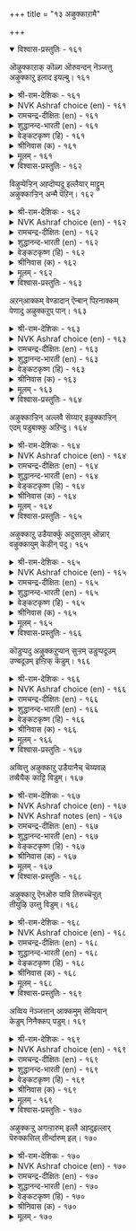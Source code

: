 +++
title = "१३ अऴुक्काऱामै"

+++


<details open><summary>विश्वास-प्रस्तुतिः - १६१</summary>

ऒऴुक्काऱाक् कॊळ्ग ऒरुवन्दन् नॆञ्जत्तु  
अऴुक्काऱु इलाद इयल्बु।      १६१
</details>

<details><summary>श्री-राम-देशिकः - १६१</summary>

असूयाहीनचित्तेन सन्मागैङ्क प्रवर्तिना ।  
अनसूया रक्षणीया सदाचारसमा सदा ॥ १६१॥
</details>

<details><summary>NVK Ashraf choice (en) - १६१</summary>

०१६१
Deem virtuous that heart of men
Who by nature are not jealous. *
( Shuddhananda Bharatiar)
</details>

<details><summary>रामचन्द्र-दीक्षितः (en) - १६१</summary>

161\. oḻukku āṟāk koḷka-oruvaṉ taṉ neñcattu  
aḻukkāṟu ilāta iyalpu.

161\. Let no one have envy; for freedom from envy must be one’s virtue.  
</details>

<details><summary>शुद्धानन्द-भारती (en) - १६१</summary>

1\. ஒழுக்காறாக் கொள்க ஒருவன்தன் நெஞ்சத்து  
அழுக்காறு இல்லாத இயல்பு  
Deem your heart as virtuous  
When your nature is not jealous.         161  
</details>

<details><summary>वेङ्कटकृष्ण (हि) - १६१</summary>

161
जलन- रहित निज मन रहे ऐसी उत्तम बान ।  
अपनावें हर एक नर, धर्म आचरण मान ॥
</details>

<details><summary>श्रीनिवास (क) - १६१</summary>

161. ऒब्बन्नु तन्न हृदयदल्लि असूयॆ इल्लदॆ बाळुव स्वभाववन्नु तन्न नडतॆय मार्गवागि कैकॊण्डु कापाडबेकु

</details>

<details><summary>मूलम् - १६१</summary>

ऒऴुक्काऱाक् कॊळ्ग ऒरुवऩ्तऩ् नॆञ्जत्तु
अऴुक्काऱु इलाद इयल्बु। १६१
</details>

<details open><summary>विश्वास-प्रस्तुतिः - १६२</summary>

विऴुप्पेऱ्ऱिन् अह्दॊप्पदु इल्लैयार् माट्टुम्  
अऴुक्काऱ्ऱिन् अन्मै पॆऱिन्।      १६२
</details>

<details><summary>श्री-राम-देशिकः - १६२</summary>

असूया यस्य न भवेत् सर्वदा सर्वजन्तुषु ।  
स एव भग्यवान् लोके सर्वभाग्येषु तद्वरम् ॥ १६२॥
</details>

<details><summary>NVK Ashraf choice (en) - १६२</summary>

०१६२
No blessing is so great as a nature
That is free from all envy.
(V.V.S. Aiyar)
</details>

<details><summary>रामचन्द्र-दीक्षितः (en) - १६२</summary>

162\. viḻup pēṟṟiṉ aḵtu oppatu illai-yārmāṭṭum  
aḻukkāṟṟiṉ aṉmai peṟiṉ.

162\. Envy none; there is no other possession greater than one’s freedom from it.  
</details>

<details><summary>शुद्धानन्द-भारती (en) - १६२</summary>

2\. விழுப்பேற்றின் அஃதொப்பது இல்லையார் மாட்டும்  
அழுக்காற்றின் அன்மை பெறின்  
No excellence excels the one  
That by nature envies none.         162  
</details>

<details><summary>वेङ्कटकृष्ण (हि) - १६२</summary>

162
सबसे ऐसा भाव हो, जो है ईर्ष्या- मुक्त ।  
तो उसके सम है नहीं, भाग्य श्रेष्ठता युक्त ॥
</details>

<details><summary>श्रीनिवास (क) - १६२</summary>

162. यार विषयदल्लागली असूयॆ पडदिरबेकु; (तानु) हॊन्दतक्क मेलाद प्रयोजनगळल्लि अदक्कॆ समानवादुदु बेरॊन्दिल्ल.

</details>

<details><summary>मूलम् - १६२</summary>

विऴुप्पेऱ्ऱिऩ् अह्दॊप्पदु इल्लैयार् माट्टुम्
अऴुक्काऱ्ऱिऩ् अऩ्मै पॆऱिऩ्। १६२
</details>

<details open><summary>विश्वास-प्रस्तुतिः - १६३</summary>

अऱन्आक्कम् वेण्डादान् ऎन्बान् पिऱनाक्कम्  
पेणादु अऴुक्कऱुप् पान्।      १६३
</details>

<details><summary>श्री-राम-देशिकः - १६३</summary>

परोत्कर्षमसोद्वैव यस्त्वसूयापरो भवेत् ।  
इह वित्तं परे पुण्यमुभयं तस्य हीयते ॥ १६३॥
</details>

<details><summary>NVK Ashraf choice (en) - १६३</summary>

०१६३
One who eyes the growth of others with envy
Forfeits the wealth of virtue.
(J. Narayanaswamy)
</details>

<details><summary>रामचन्द्र-दीक्षितः (en) - १६३</summary>

163\. aṟaṉ, ākkam, vēṇṭātāṉ eṉpāṉ piṟaṉ ākkam  
pēṇātu aḻukkaṟuppāṉ.

163\. He who envies other’s riches neither loves virtue nor wealth.  
</details>

<details><summary>शुद्धानन्द-भारती (en) - १६३</summary>

3\. அறன்ஆக்கம் வேண்டாதான் என்பான் பிறனாக்கம்  
பேணாது அழுக்கறுப் பான்  
Who envies others' good fortune  
Can't prosper in virtue of his own.         163  
</details>

<details><summary>वेङ्कटकृष्ण (हि) - १६३</summary>

163
धर्म- अर्थ के लाभ की, जिसकी हैं नहीं चाह ।  
पर-समृद्धि से खुश न हो, करता है वह डाह ॥
</details>

<details><summary>श्रीनिवास (क) - १६३</summary>

163. तनगॆ धर्म, सम्पदगळॆरडू बेडवॆन्नुववने बेरॊब्बर सिरियन्नु कण्डु सन्तोषिसदॆ करुबुत्तानॆ.

</details>

<details><summary>मूलम् - १६३</summary>

अऱऩ्आक्कम् वेण्डादाऩ् ऎऩ्पाऩ् पिऱऩाक्कम्
पेणादु अऴुक्कऱुप् पाऩ्। १६३
</details>

<details open><summary>विश्वास-प्रस्तुतिः - १६४</summary>

अऴुक्काऱ्ऱिन् अल्लवै सॆय्यार् इऴुक्काऱ्ऱिन्  
एदम् पडुबाक्कु अऱिन्दु।      १६४
</details>

<details><summary>श्री-राम-देशिकः - १६४</summary>

असूयया भवेद्दुःखमिति मत्वा मनीषिणः ।  
अधर्मे नैव कुर्वन्ति ह्यसूयावशमागताः ॥ १६४॥
</details>

<details><summary>NVK Ashraf choice (en) - १६४</summary>

०१६४
Those who know the woes of evil deeds,
Dare not do wrong out of envy. *
(J. Narayanaswamy)
</details>

<details><summary>रामचन्द्र-दीक्षितः (en) - १६४</summary>

164\. aḻukkāṟṟiṉ allavai ceyyār-iḻukku āṟṟiṉ  
ētam paṭupākku aṟintu.

164\. The wise do not commit any wrong out of envy; for, they know the evils that spring from it.  
</details>

<details><summary>शुद्धानन्द-भारती (en) - १६४</summary>

4\. அழுக்காற்றின் அல்லவை செய்யார் இழுக்காற்றின்  
ஏதம் படுபாக்கு அறிந்து  
The wise through envy don't others wrong  
Knowing that woes from evils throng.         164  
</details>

<details><summary>वेङ्कटकृष्ण (हि) - १६४</summary>

164
पाप- कर्म से हानियाँ, जो होती है जान ।  
ईर्ष्यावश करते नहीं, पाप- कर्म धीमान ॥
</details>

<details><summary>श्रीनिवास (क) - १६४</summary>

164. कीळाद हादियिन्द सङ्कटगळेर्पडुवुदन्नु अरितु तिळिदवरु असूयॆयिन्द अल्लदुदन्नु माडलाररु.

</details>

<details><summary>मूलम् - १६४</summary>

अऴुक्काऱ्ऱिऩ् अल्लवै सॆय्यार् इऴुक्काऱ्ऱिऩ्
एदम् पडुबाक्कु अऱिन्दु। १६४
</details>

<details open><summary>विश्वास-प्रस्तुतिः - १६५</summary>

अऴुक्काऱु उडैयार्क्कु अदुसालुम् ऒन्नार्  
वऴुक्कायुम् केडीन् पदु।      १६५
</details>

<details><summary>श्री-राम-देशिकः - १६५</summary>

असूयया समः शत्रुर्वर्तते न महीतले ।  
रिपौ कदाचिच्छान्तेऽपि नूनं सा कुरुते व्यथाम् ॥ १६५॥
</details>

<details><summary>NVK Ashraf choice (en) - १६५</summary>

०१६५
The envious need no other foes;
Their envy is more than enough. *
(P.S. Sundaram)
</details>

<details><summary>रामचन्द्र-दीक्षितः (en) - १६५</summary>

165\. aḻukkāṟu uṭaiyārkku atu cālum- oṉṉār  
vaḻukkiyum kēṭu īṉpatu.

165\. The envious need no enemies to work their own ruin; for they find in their envy their sufficient foe.  
</details>

<details><summary>शुद्धानन्द-भारती (en) - १६५</summary>

5\. அழுக்காற உடையார்க்கு அதுசாலும் ஒன்னார்  
வழுக்கியும் கேடீன் பது  
Man shall be wrecked by envy's whim  
Even if enemies spare him.         165  
</details>

<details><summary>वेङ्कटकृष्ण (हि) - १६५</summary>

165
शत्रु न भी हो ईर्ष्यु का, करने को कुछ हानि ।  
जलन मात्र पर्याप्त है, करने को अति हानि ॥
</details>

<details><summary>श्रीनिवास (क) - १६५</summary>

165. असूयापरतॆयुळ्ळवरिगॆ बेरॆ हगॆ इल्लदिद्दरू अदॊन्दे साकु केडुण्टु माडलु.

</details>

<details><summary>मूलम् - १६५</summary>

अऴुक्काऱु उडैयार्क्कु अदुसालुम् ऒऩ्ऩार्
वऴुक्कायुम् केडीऩ् पदु। १६५
</details>

<details open><summary>विश्वास-प्रस्तुतिः - १६६</summary>

कॊडुप्पदु अऴुक्कऱुप्पान् सुऱ्ऱम् उडुप्पदूउम्  
उण्बदूउम् इऩ्ऱिक् कॆडुम्।      १६६
</details>

<details><summary>श्री-राम-देशिकः - १६६</summary>

यो वै न सहतेऽन्यस्य विभवं समुपागतम् ।  
बन्धवास्तस्य नश्यन्ति वस्त्राहारविवर्जिताः ॥ १६६॥
</details>

<details><summary>NVK Ashraf choice (en) - १६६</summary>

०१६६
A man who envies charitable deeds
Will see his folk perish - naked and starving. *
(P.S. Sundaram)
</details>

<details><summary>रामचन्द्र-दीक्षितः (en) - १६६</summary>

166\. koṭuppatu aḻukkaṟuppāṉ cuṟṟam uṭuppatūum  
uṇpatūum iṉṟik keṭum.

166\. The envious that stand in the way of charity perish with their kith and kin.  
</details>

<details><summary>शुद्धानन्द-भारती (en) - १६६</summary>

6\. கொடுப்பது அழுக்கறுப்பான் சுற்றம் உடுப்பதூஉம்  
உண்பதூஉம் இன்றிக் கெடும்.  
Who envies gifts shall suffer ruin  
Without food and clothes with his kin.         166  
</details>

<details><summary>वेङ्कटकृष्ण (हि) - १६६</summary>

166
दान देख कर जो जले, उसे सहित परिवार ।  
रोटी कपडे को तरस, मिटते लगे न बार ॥
</details>

<details><summary>श्रीनिवास (क) - १६६</summary>

166. पररिगॆ (कॊडुगैयिन्द) कॊडुवुदन्नु कण्डु करुबुवनु, अवन परिवारदॊडनॆ हॊट्टॆ बट्टॆगिल्लदॆ कॆडुत्तानॆ.

</details>

<details><summary>मूलम् - १६६</summary>

कॊडुप्पदु अऴुक्कऱुप्पाऩ् सुऱ्ऱम् उडुप्पदूउम्
उण्बदूउम् इऩ्ऱिक् कॆडुम्। १६६
</details>

<details open><summary>विश्वास-प्रस्तुतिः - १६७</summary>

अव्वित्तु अऴुक्काऱु उडैयानैच् चॆय्यवळ्  
तव्वैयैक् काट्टि विडुम्।      १६७
</details>

<details><summary>श्री-राम-देशिकः - १६७</summary>

दृष्ट्वा नरमसूयाढ्यं मन्युना सहिता रमा ।  
ददाति तस्य दारिद्र्यं स्वयं चापि विमुञ्चति ॥ १६७॥
</details>

<details><summary>NVK Ashraf choice (en) - १६७</summary>

०१६७
The goddess of fortune departs the envious,
Introducing him to her elder sister. *
(W.H. Drew and J. Lazarus)
Notes

</details>

<details><summary>NVK Ashraf notes (en) - १६७</summary>

१६७. The elder sister is the goddess of misfortune. (K. Krishnaswamy & Vijaya Ramkumar)'s translation is crisp though not literal. "Fortune disapproves the envious and will leave giving way to misfortune" 
</details>

<details><summary>रामचन्द्र-दीक्षितः (en) - १६७</summary>

167\. avvittu aḻukkāṟu uṭaiyāṉaic ceyyavaḷ  
tavvaiyaik kāṭṭi viṭum.

167\. Fortune forsakes the envious to her elder sister.  
</details>

<details><summary>शुद्धानन्द-भारती (en) - १६७</summary>

7\. அவ்வித்து அழுக்காறு உடையானைச் செய்யவள்  
தவ்வையைக் காட்டி விடும்.  
Fortune deserts the envious  
Leaving misfortune omnious.         167  
</details>

<details><summary>वेङ्कटकृष्ण (हि) - १६७</summary>

167
जलनेवाले से स्वयं, जल कर रमा अदीन ।  
अपनी ज्येष्ठा के उसे , करती वही अधीन ॥
</details>

<details><summary>श्रीनिवास (क) - १६७</summary>

167. असूयॆ उळ्ळवनन्नु लक्ष्मि सहिसदॆ अवनन्नु तनक्क दरिद्र लक्ष्मिगॆ तोरिसि बिडुवळु.

</details>

<details><summary>मूलम् - १६७</summary>

अव्वित्तु अऴुक्काऱु उडैयाऩैच् चॆय्यवळ्
तव्वैयैक् काट्टि विडुम्। १६७
</details>

<details open><summary>विश्वास-प्रस्तुतिः - १६८</summary>

अऴुक्काऱु ऎनऒरु पावि तिरुच्चॆऱ्ऱुत्  
तीयुऴि उय्त्तु विडुम्।      १६८
</details>

<details><summary>श्री-राम-देशिकः - १६८</summary>

असूयया समः पापी विद्यते नैव भूतले ।  
भाग्यं सर्वे नाशयित्वा कुपथे च नयेन्नरम् ॥ १६८॥
</details>

<details><summary>NVK Ashraf choice (en) - १६८</summary>

०१६८
That sin called envy slays fortune
And leads one to the swirl pool of evil. *
(G.U. Pope), (J. Narayanaswamy)
</details>

<details><summary>रामचन्द्र-दीक्षितः (en) - १६८</summary>

168\. aḻukkāṟu eṉa oru pāvi tiruc ceṟṟu,  
tīyuḻi uyttuviṭum.

168\. Envy is a deadly sin. It blights one’s fortune and casts one into hell.  
</details>

<details><summary>शुद्धानन्द-भारती (en) - १६८</summary>

8\. அழுக்காறு எனஒரு பாவி திருச்செற்றுத்  
தீயுழி உய்த்து விடும்  
Caitiff envy despoils wealth  
And drags one into evil path.         168  
</details>

<details><summary>वेङ्कटकृष्ण (हि) - १६८</summary>

168
ईर्ष्या जो है पापिनी, करके श्री का नाश ।  
नरक-अग्नि में झोंक कर, करती सत्यानास ॥
</details>

<details><summary>श्रीनिवास (क) - १६८</summary>

168. असूयॆयॆम्ब पापि (तनगॆ अवकाश कॊट्टवन) सिरियन्नु नाश पडिसुवुदल्लदॆ, अवनन्नु बॆङ्कियल्लि (नरकदल्लि) तळ्ळि बिडुवुदु.

</details>

<details><summary>मूलम् - १६८</summary>

अऴुक्काऱु ऎऩऒरु पावि तिरुच्चॆऱ्ऱुत्
तीयुऴि उय्त्तु विडुम्। १६८
</details>

<details open><summary>विश्वास-प्रस्तुतिः - १६९</summary>

अव्विय नॆञ्जत्तान् आक्कमुम् सॆव्वियान्  
केडुम् निनैक्कप् पडुम्।      १६९
</details>

<details><summary>श्री-राम-देशिकः - १६९</summary>

असूयासहिते भाग्यं दारिद्र्यं सज्जनेष्वपि ।  
यदि स्यात् कारणं तत्र कि स्यादिति विचार्यताम् ॥ १६९॥
</details>

<details><summary>NVK Ashraf choice (en) - १६९</summary>

०१६९
The prosperity of the envious
And the poverty of the righteous will be pondered. *
(W.H. Drew and J. Lazarus)
</details>

<details><summary>रामचन्द्र-दीक्षितः (en) - १६९</summary>

169\. avviya neñcattāṉ ākkamum, cevviyāṉ  
kēṭum, niṉaikkappaṭum.

169\. The prosperity of the envious and the adversity of the virtuous afford food for reflection.  
</details>

<details><summary>शुद्धानन्द-भारती (en) - १६९</summary>

9\. அவ்விய நெஞ்சத்தான் ஆக்கமுஞ் செவ்வியான்  
கேடும் நினைக்கப் படும்  
Why is envy rich, goodmen poor  
People with surprise think over.         169  
</details>

<details><summary>वेङ्कटकृष्ण (हि) - १६९</summary>

169
जब होती ईर्ष्यालु की, धन की वृद्धि अपार ।  
तथा हानि भी साधु की, तो करना सुविचार ॥
</details>

<details><summary>श्रीनिवास (क) - १६९</summary>

169. असूयॆयुळ्ळवन सिरियू ऒळ्ळॆयवन केडू इवॆरडू विचारार्हवादुदु. (इवॆरडू वैपरीत्यगळिगॆ कारणवेनु ऎम्बुदु विचार माड बेकाद अंश)

</details>

<details><summary>मूलम् - १६९</summary>

अव्विय नॆञ्जत्ताऩ् आक्कमुम् सॆव्वियाऩ्
केडुम् निऩैक्कप् पडुम्। १६९
</details>

<details open><summary>विश्वास-प्रस्तुतिः - १७०</summary>

अऴुक्कऱ्ऱु अगऩ्ऱारुम् इल्लै अह्दुइल्लार्  
पॆरुक्कत्तिल् तीर्न्दारुम् इल्।      १७०
</details>

<details><summary>श्री-राम-देशिकः - १७०</summary>

असूयावान्नरो लोके न प्राप्नोति समुन्नतिम् ।  
असूयया विरहितं न जहात्युन्नतिर्नरम् ॥ १७०॥
</details>

<details><summary>NVK Ashraf choice (en) - १७०</summary>

०१७०
None has gained through envy,
Nor have the un-envious ever lost. *
(P.S. Sundaram)
</details>

<details><summary>रामचन्द्र-दीक्षितः (en) - १७०</summary>

170\. aḻukkaṟṟu akaṉṟārum illai; aḵtu illār  
perukkattiṉ tīrntārum il.

170\. Envy never thrives; fortune never forsakes one who is free from it.
</details>

<details><summary>शुद्धानन्द-भारती (en) - १७०</summary>

10\. அழுக்கற்று அகன்றாரும் இல்லைஅஃது இல்லார்  
பெருக்கத்தில் தீர்ந்தாரும் இல்  
The envious prosper never  
The envyless prosper ever.         170  
</details>

<details><summary>वेङ्कटकृष्ण (हि) - १७०</summary>

170
सुख-समृद्धि उनकी नहीं, जो हों ईर्ष्यायुक्त ।  
सुख-समृद्धि की इति नहीं, जो हों ईर्ष्यामुक्त ॥
</details>

<details><summary>श्रीनिवास (क) - १७०</summary>

170. असूयॆयिन्द मेल्मॆ पडॆदवरू, असूयॆ इल्लदॆ मेल्मॆयन्नु तॊरॆदवरू ई लोकदल्लिल्ल.
</details>

<details><summary>मूलम् - १७०</summary>

अऴुक्कऱ्ऱु अगऩ्ऱारुम् इल्लै अह्दुइल्लार्
पॆरुक्कत्तिल् तीर्न्दारुम् इल्। १७०
</details>

